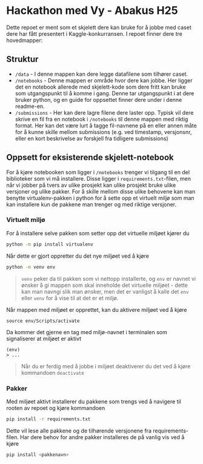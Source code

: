 # Hackathon med Vy - Abakus H25

Dette repoet er ment som et skjelett dere kan bruke for å jobbe med caset dere har fått presentert i Kaggle-konkurransen. I repoet finner dere tre hovedmapper: 

## Struktur
* `/data` - I denne mappen kan dere legge datafilene som tilhører caset. 
* `/notebooks` - Denne mappen er område hvor dere kan jobbe. Her ligger det en notebook allerede med skjelett-kode som dere fritt kan bruke som utgangspunkt til å komme i gang. Denne tar utgangspunkt i at dere bruker python, og en guide for oppsettet finner dere under i denne readme-en.
* `/submissions` - Her kan dere lagre filene dere laster opp. Typisk vil dere skrive en fil fra en notebook i `/notebooks` til denne mappen med riktig format. Her kan det være lurt å tagge fil-navnene på en eller annen måte for å kunne skille mellom submissions (e.g. ved timestamp, versjonsnr, eller en kort beskrivelse av forskjell fra tidligere submissions)

## Oppsett for eksisterende skjelett-notebook
For å kjøre notebooken som ligger i `/notebooks` trenger vi tilgang til en del biblioteker som vi må installere. Disse ligger i `requirements.txt`-filen, men når vi jobber på tvers av ulike prosjekt kan ulike prosjekt bruke ulike versjoner og ulike pakker. For å skille mellom disse ulike behovene kan man benytte virtualenv-pakken i python for å sette opp et virtuelt miljø som man kan installere kun de pakkene man trenger og med riktige versjoner.

### Virtuelt miljø

For å installere selve pakken som setter opp det virtuelle miljøet kjører du
```sh
python -m pip install virtualenv
```
Når dette er gjort oppretter du det nye miljøet ved å kjøre
```sh
python -m venv env
```
> `venv` peker da til pakken som vi nettopp installerte, og `env` er navnet vi ønsker å gi mappen som skal inneholde det virtuelle miljøet - dette kan man navngi slik man ønsker, men det er vanligst å kalle det `env` eller `venv` for å vise til at det er et miljø. 

Når mappen med miljøet er opprettet, kan du aktivere miljøet ved å kjøre 
```
source env/Scripts/activate
```
Da kommer det gjerne en tag med miljø-navnet i terminalen som signaliserer at miljøet er aktivt
```
(env)
> ...
```
> Når du er ferdig med å jobbe i miljøet deaktiverer du det ved å kjøre kommandoen `deactivate`

### Pakker
Med miljøet aktivt installerer du pakkene som trengs ved å navigere til rooten av repoet og kjøre kommandoen 
```sh
pip install -r requirements.txt
```
Dette vil lese alle pakkene og de tilhørende versjonene fra requirements-filen. Har dere behov for andre pakker installeres de på vanlig vis ved å kjøre
```sh
pip install <pakkenavn>
